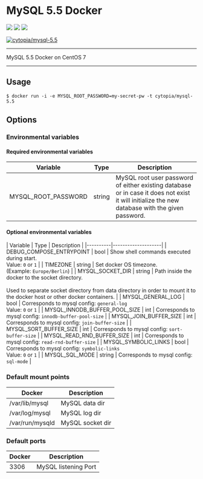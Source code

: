 # MySQL 5.5 Docker

[![](https://images.microbadger.com/badges/version/cytopia/mysql-5.5.svg)](https://microbadger.com/images/cytopia/mysql-5.5 "mysql-5.5") [![](https://images.microbadger.com/badges/image/cytopia/mysql-5.5.svg)](https://microbadger.com/images/cytopia/mysql-5.5 "mysql-5.5") [![](https://images.microbadger.com/badges/license/cytopia/mysql-5.5.svg)](https://microbadger.com/images/cytopia/mysql-5.5 "mysql-5.5")

[![cytopia/mysql-5.5](http://dockeri.co/image/cytopia/mysql-5.5)](https://hub.docker.com/r/cytopia/mysql-5.5/)

----

MySQL 5.5 Docker on CentOS 7


----

## Usage

```shell
$ docker run -i -e MYSQL_ROOT_PASSWORD=my-secret-pw -t cytopia/mysql-5.5
```

## Options


### Environmental variables

#### Required environmental variables

| Variable | Type | Description |
|----------|------|-------------|
| MYSQL_ROOT_PASSWORD | string | MySQL root user password of either existing database or in case it does not exist it will initialize the new database with the given password. |

#### Optional environmental variables

| Variable | Type | Description |
|----------|--------------------|
| DEBUG_COMPOSE_ENTRYPOINT | bool | Show shell commands executed during start.<br/>Value: `0` or `1` |
| TIMEZONE | string | Set docker OS timezone.<br/>(Example: `Europe/Berlin`) |
| MYSQL_SOCKET_DIR | string | Path inside the docker to the socket directory.<br/><br/>Used to separate socket directory from data directory in order to mount it to the docker host or other docker containers. |
| MYSQL_GENERAL_LOG | bool | Corresponds to mysql config: `general-log`<br/>Value: `0` or `1` |
| MYSQL_INNODB_BUFFER_POOL_SIZE | int | Corresponds to mysql config: `innodb-buffer-pool-size` |
| MYSQL_JOIN_BUFFER_SIZE | int | Corresponds to mysql config: `join-buffer-size` |
| MYSQL_SORT_BUFFER_SIZE | int | Corresponds to mysql config: `sort-buffer-size` |
| MYSQL_READ_RND_BUFFER_SIZE | int | Corresponds to mysql config: `read-rnd-buffer-size` |
| MYSQL_SYMBOLIC_LINKS | bool | Corresponds to mysql config: `symbolic-links`<br/>Value: `0` or `1` |
| MYSQL_SQL_MODE | string | Corresponds to mysql config: `sql-mode` |


### Default mount points

| Docker | Description |
|--------|-------------|
| /var/lib/mysql | MySQL data dir |
| /var/log/mysql | MySQL log dir |
| /var/run/mysqld | MySQL socket dir |

### Default ports

| Docker | Description |
|--------|-------------|
| 3306   | MySQL listening Port |
